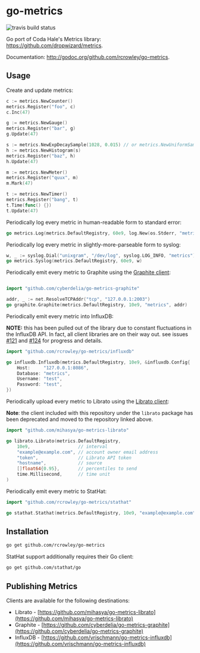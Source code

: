 go-metrics
==========

![travis build status](https://travis-ci.org/rcrowley/go-metrics.svg?branch=master)

Go port of Coda Hale's Metrics library: <https://github.com/dropwizard/metrics>.

Documentation: <http://godoc.org/github.com/rcrowley/go-metrics>.

Usage
-----

Create and update metrics:

```go
c := metrics.NewCounter()
metrics.Register("foo", c)
c.Inc(47)

g := metrics.NewGauge()
metrics.Register("bar", g)
g.Update(47)

s := metrics.NewExpDecaySample(1028, 0.015) // or metrics.NewUniformSample(1028)
h := metrics.NewHistogram(s)
metrics.Register("baz", h)
h.Update(47)

m := metrics.NewMeter()
metrics.Register("quux", m)
m.Mark(47)

t := metrics.NewTimer()
metrics.Register("bang", t)
t.Time(func() {})
t.Update(47)
```

Periodically log every metric in human-readable form to standard error:

```go
go metrics.Log(metrics.DefaultRegistry, 60e9, log.New(os.Stderr, "metrics: ", log.Lmicroseconds))
```

Periodically log every metric in slightly-more-parseable form to syslog:

```go
w, _ := syslog.Dial("unixgram", "/dev/log", syslog.LOG_INFO, "metrics")
go metrics.Syslog(metrics.DefaultRegistry, 60e9, w)
```

Periodically emit every metric to Graphite using the [Graphite client](https://github.com/cyberdelia/go-metrics-graphite):

```go

import "github.com/cyberdelia/go-metrics-graphite"

addr, _ := net.ResolveTCPAddr("tcp", "127.0.0.1:2003")
go graphite.Graphite(metrics.DefaultRegistry, 10e9, "metrics", addr)
```

Periodically emit every metric into InfluxDB:

**NOTE:** this has been pulled out of the library due to constant fluctuations
in the InfluxDB API. In fact, all client libraries are on their way out. see
issues [#121](https://github.com/rcrowley/go-metrics/issues/121) and
[#124](https://github.com/rcrowley/go-metrics/issues/124) for progress and details.

```go
import "github.com/rcrowley/go-metrics/influxdb"

go influxdb.Influxdb(metrics.DefaultRegistry, 10e9, &influxdb.Config{
    Host:     "127.0.0.1:8086",
    Database: "metrics",
    Username: "test",
    Password: "test",
})
```

Periodically upload every metric to Librato using the [Librato client](https://github.com/mihasya/go-metrics-librato):

**Note**: the client included with this repository under the `librato` package
has been deprecated and moved to the repository linked above.

```go
import "github.com/mihasya/go-metrics-librato"

go librato.Librato(metrics.DefaultRegistry,
    10e9,                  // interval
    "example@example.com", // account owner email address
    "token",               // Librato API token
    "hostname",            // source
    []float64{0.95},       // percentiles to send
    time.Millisecond,      // time unit
)
```

Periodically emit every metric to StatHat:

```go
import "github.com/rcrowley/go-metrics/stathat"

go stathat.Stathat(metrics.DefaultRegistry, 10e9, "example@example.com")
```

Installation
------------

```sh
go get github.com/rcrowley/go-metrics
```

StatHat support additionally requires their Go client:

```sh
go get github.com/stathat/go
```

Publishing Metrics
------------------

Clients are available for the following destinations:

* Librato - [https://github.com/mihasya/go-metrics-librato](https://github.com/mihasya/go-metrics-librato)
* Graphite - [https://github.com/cyberdelia/go-metrics-graphite](https://github.com/cyberdelia/go-metrics-graphite)
* InfluxDB - [https://github.com/vrischmann/go-metrics-influxdb](https://github.com/vrischmann/go-metrics-influxdb)
